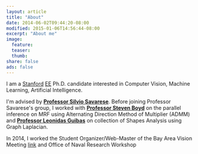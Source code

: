 ```yaml
---
layout: article
title: "About"
date: 2014-06-02T09:44:20-08:00
modified: 2015-01-06T14:56:44-08:00
excerpt: "About me"
image:
  feature:
  teaser:
  thumb:
share: false
ads: false
---
```


I am a <a target="_blank" href="http://www.stanford.edu/">Stanford</a> <a target="_blank" href="http://ee.stanford.edu/">EE</a> Ph.D. candidate interested in Computer Vision, Machine Learning, Artificial Intelligence. 

I'm advised by <a href="http://cvgl.stanford.edu/silvio/"><b>Professor Silvio Savarese</b></a>. Before joining Professor Savarese's group, I worked with <a href="http://www.stanford.edu/~boyd/"><b>Professor Steven Boyd</b></a> on the parallel inference on MRF using Alternating Direction Method of Multiplier (ADMM) and <a href="http://geometry.stanford.edu"><b>Professor Leonidas Guibas</b></a> on collection of Shapes Analysis using Graph Laplacian.

In 2014, I worked the Student Organizer/Web-Master of the Bay Area Vision Meeting <a href="http://cvgl.stanford.edu/BAVM14">link</a> and Office of Naval Research Workshop
